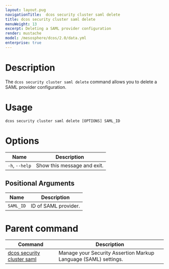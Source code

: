 ```yaml
---
layout: layout.pug
navigationTitle:  dcos security cluster saml delete
title: dcos security cluster saml delete
menuWeight: 13
excerpt: Deleting a SAML provider configuration
render: mustache
model: /mesosphere/dcos/2.0/data.yml
enterprise: true
---
```


# Description

The `dcos security cluster saml delete` command allows you to delete a SAML provider configuration.

# Usage

```
dcos security cluster saml delete [OPTIONS] SAML_ID
```


# Options

| Name | Description |
|-------------------|------------------|
| `-h`, `--help` |  Show this message and exit.|


## Positional Arguments

| Name | Description |
|--------|------------------|
| `SAML_ID` | ID of SAML provider. |


# Parent command

| Command | Description |
|---------|-------------|
| [dcos security cluster saml](/mesosphere/dcos/2.0/cli/command-reference/dcos-security/dcos-security-cluster/dcos-security-cluster-saml//) | Manage your Security Assertion Markup Language (SAML) settings. |

